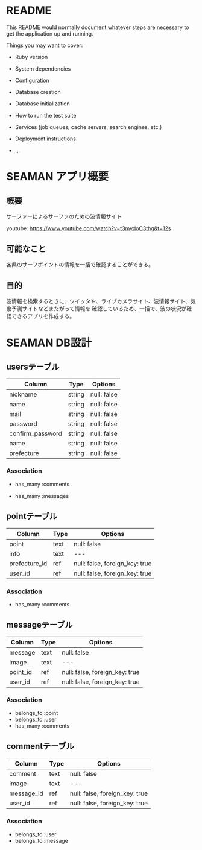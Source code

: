 # README

This README would normally document whatever steps are necessary to get the
application up and running.

Things you may want to cover:

* Ruby version

* System dependencies

* Configuration

* Database creation

* Database initialization

* How to run the test suite

* Services (job queues, cache servers, search engines, etc.)

* Deployment instructions

* ...
# SEAMAN アプリ概要
## 概要
サーファーによるサーファのための波情報サイト

youtube: https://www.youtube.com/watch?v=t3mydoC3thg&t=12s

## 可能なこと
各県のサーフポイントの情報を一括で確認することができる。

## 目的
波情報を検索するときに、ツイッタや、ライブカメラサイト、波情報サイト、気象予測サイトなどまたがって情報を
確認しているため、一括で、波の状況が確認できるアプリを作成する。

# SEAMAN DB設計
## usersテーブル
|Column|Type|Options|
|------|----|-------|
|nickname|string|null: false|
|name|string|null: false|
|mail|string|null: false|
|password|string|null: false|
|confirm_password|string|null: false|
|name|string|null: false|
|prefecture|string|null: false|

### Association
- has_many :comments
<!-- - has_many_active_hash :prefecture -->
- has_many :messages

## pointテーブル
|Column|Type|Options|
|------|----|-------|
|point|text|null: false|
|info|text|---|
|prefecture_id|ref|null: false, foreign_key: true|
|user_id|ref|null: false, foreign_key: true|


### Association
- has_many :comments
<!-- - belongs_to_active_hash :prefecture -->

## messageテーブル
|Column|Type|Options|
|------|----|-------|
|message|text|null: false|
|image|text|---|
|point_id|ref|null: false, foreign_key: true|
|user_id|ref|null: false, foreign_key: true|


### Association
- belongs_to :point
- belongs_to :user
- has_many :comments

## commentテーブル
|Column|Type|Options|
|------|----|-------|
|comment|text|null: false|
|image|text|---|
|message_id|ref|null: false, foreign_key: true|
|user_id|ref|null: false, foreign_key: true|


### Association
- belongs_to :user
- belongs_to :message





